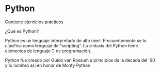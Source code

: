 # Python
Contiene ejercicios prácticos

¿Qué es Python?

Python es un lenguaje interpretado de alto nivel. Frecuentemente se lo clasifica como lenguaje de "scripting". La sintaxis del Python tiene elementos de lenguaje C de programación.

Python fue creado por Guido van Rossum a principios de la década del '90 y lo nombró así en honor de Monty Python.
